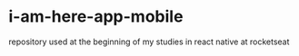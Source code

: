 # i-am-here-app-mobile
repository used at the beginning of my studies in react native at rocketseat

